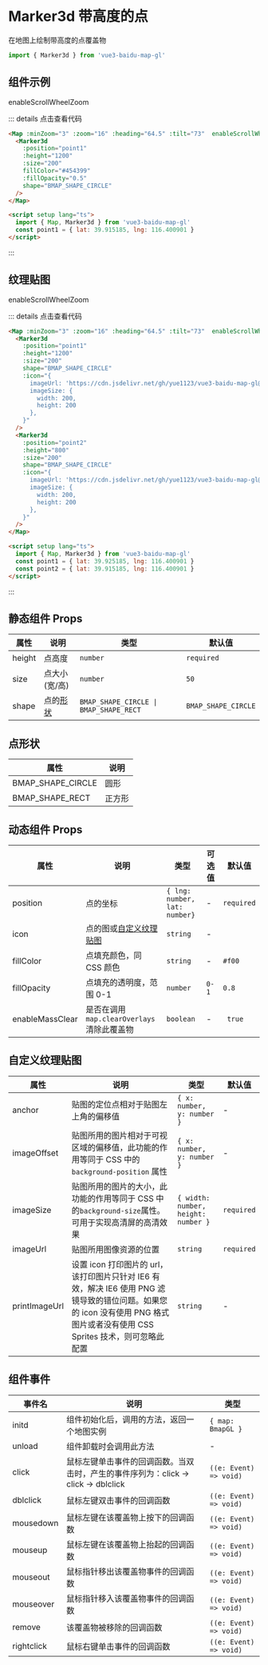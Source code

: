 # Marker3d 带高度的点

在地图上绘制带高度的点覆盖物

```ts
import { Marker3d } from 'vue3-baidu-map-gl'
```

<script setup lang="ts">
  const point1 = { lat: 39.925185, lng: 116.400901 }
  const point2 = { lat: 39.915185, lng: 116.400901 }
</script>

## 组件示例

<div>
<Map
  :minZoom="3"
  :zoom='16'
  :heading="64.5"
  :tilt="73"
  
  enableScrollWheelZoom
>
  <Marker3d
    :position="point2" 
    :height='1200' 
    :size="200"
    fillColor="#454399"
    :fillOpacity="0.5"
    shape='BMAP_SHAPE_CIRCLE'
  />
</Map>
</div>

::: details 点击查看代码

<!-- prettier-ignore -->
```html
<Map :minZoom="3" :zoom="16" :heading="64.5" :tilt="73"  enableScrollWheelZoom>
  <Marker3d
    :position="point1"
    :height="1200"
    :size="200"
    fillColor="#454399"
    :fillOpacity="0.5"
    shape="BMAP_SHAPE_CIRCLE"
  />
</Map>

<script setup lang="ts">
  import { Map, Marker3d } from 'vue3-baidu-map-gl'
  const point1 = { lat: 39.915185, lng: 116.400901 }
</script>
```

:::

## 纹理贴图

<div>
<Map
  :minZoom="3"
  :zoom='16'
  :heading="64.5"
  :tilt="73"
  
  enableScrollWheelZoom
>
  <Marker3d
    :position="point1"
    :height='1200'
    :size="200"
    shape='BMAP_SHAPE_CIRCLE'
    :icon="{
      imageUrl: 'https://cdn.jsdelivr.net/gh/yue1123/vue3-baidu-map-gl@0.0.21/docs/public/logo.png',
      imageSize: {
        width: 200,
        height: 200
      },
    }"
  />
  <Marker3d
    :position="point2"
    :height='800'
    :size="200"
    shape='BMAP_SHAPE_CIRCLE'
    :icon="{
      imageUrl: 'https://cdn.jsdelivr.net/gh/yue1123/vue3-baidu-map-gl@0.0.21/docs/public/logo.png',
      imageSize: {
        width: 200,
        height: 200
      },
    }"
  />
</Map>
</div>

::: details 点击查看代码

<!-- prettier-ignore -->
```html
<Map :minZoom="3" :zoom="16" :heading="64.5" :tilt="73"  enableScrollWheelZoom>
  <Marker3d
    :position="point1"
    :height="1200"
    :size="200"
    shape="BMAP_SHAPE_CIRCLE"
    :icon="{
      imageUrl: 'https://cdn.jsdelivr.net/gh/yue1123/vue3-baidu-map-gl@0.0.21/docs/public/logo.png',
      imageSize: {
        width: 200,
        height: 200
      },
    }"
  />
  <Marker3d
    :position="point2"
    :height="800"
    :size="200"
    shape="BMAP_SHAPE_CIRCLE"
    :icon="{
      imageUrl: 'https://cdn.jsdelivr.net/gh/yue1123/vue3-baidu-map-gl@0.0.21/docs/public/logo.png',
      imageSize: {
        width: 200,
        height: 200
      },
    }"
  />
</Map>

<script setup lang="ts">
  import { Map, Marker3d } from 'vue3-baidu-map-gl'
  const point1 = { lat: 39.925185, lng: 116.400901 }
  const point2 = { lat: 39.915185, lng: 116.400901 }
</script>
```

:::

## 静态组件 Props

| 属性   | 说明                | 类型                                   | 默认值              |
| ------ | ------------------- | -------------------------------------- | ------------------- |
| height | 点高度              | `number`                               | `required`          |
| size   | 点大小(宽/高)       | `number`                               | `50`                |
| shape  | 点的[形状](#点形状) | `BMAP_SHAPE_CIRCLE \| BMAP_SHAPE_RECT` | `BMAP_SHAPE_CIRCLE` |

## 点形状

| 属性              | 说明   |
| ----------------- | ------ |
| BMAP_SHAPE_CIRCLE | 圆形   |
| BMAP_SHAPE_RECT   | 正方形 |

## 动态组件 Props

| 属性            | 说明                                        | 类型                          | 可选值 | 默认值     |
| --------------- | ------------------------------------------- | ----------------------------- | ------ | ---------- |
| position        | 点的坐标                                    | `{ lng: number, lat: number}` | -      | `required` |
| icon            | 点的图或[自定义纹理贴图](#自定义纹理贴图)   | `string `                     | -      |            |
| fillColor       | 点填充颜色，同 CSS 颜色                     | `string `                     | -      | `#f00`     |
| fillOpacity     | 点填充的透明度，范围 0-1                    | `number `                     | `0-1`  | `0.8 `     |
| enableMassClear | 是否在调用 `map.clearOverlays` 清除此覆盖物 | `boolean`                     | -      | ` true`    |

## 自定义纹理贴图

| 属性          | 说明                                                                                                                                                                        | 类型                                | 默认值     |
| ------------- | --------------------------------------------------------------------------------------------------------------------------------------------------------------------------- | ----------------------------------- | ---------- |
| anchor        | 贴图的定位点相对于贴图左上角的偏移值                                                                                                                                        | `{ x: number, y: number }`          | -          |
| imageOffset   | 贴图所用的图片相对于可视区域的偏移值，此功能的作用等同于 CSS 中的 `background-position` 属性                                                                                | `{ x: number, y: number }`          | -          |
| imageSize     | 贴图所用的图片的大小，此功能的作用等同于 CSS 中的`background-size`属性。可用于实现高清屏的高清效果                                                                          | `{ width: number, height: number }` | `required` |
| imageUrl      | 贴图所用图像资源的位置                                                                                                                                                      | `string`                            | `required` |
| printImageUrl | 设置 icon 打印图片的 url，该打印图片只针对 IE6 有效，解决 IE6 使用 PNG 滤镜导致的错位问题。如果您的 icon 没有使用 PNG 格式图片或者没有使用 CSS Sprites 技术，则可忽略此配置 | `string `                           | -          |

## 组件事件

| 事件名     | 说明                                                                               | 类型                   |
| ---------- | ---------------------------------------------------------------------------------- | ---------------------- |
| initd      | 组件初始化后，调用的方法，返回一个地图实例                                         | `{ map: BmapGL }`      |
| unload     | 组件卸载时会调用此方法                                                             | -                      |
| click      | 鼠标左键单击事件的回调函数。当双击时，产生的事件序列为：click -> click -> dblclick | `((e: Event) => void)` |
| dblclick   | 鼠标左键双击事件的回调函数                                                         | `((e: Event) => void)` |
| mousedown  | 鼠标左键在该覆盖物上按下的回调函数                                                 | `((e: Event) => void)` |
| mouseup    | 鼠标左键在该覆盖物上抬起的回调函数                                                 | `((e: Event) => void)` |
| mouseout   | 鼠标指针移出该覆盖物事件的回调函数                                                 | `((e: Event) => void)` |
| mouseover  | 鼠标指针移入该覆盖物事件的回调函数                                                 | `((e: Event) => void)` |
| remove     | 该覆盖物被移除的回调函数                                                           | `((e: Event) => void)` |
| rightclick | 鼠标右键单击事件的回调函数                                                         | `((e: Event) => void)` |
